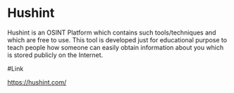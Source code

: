 # Hushint
Hushint is an OSINT Platform which contains such tools/techniques and which are free to use. This tool is developed just for educational purpose to teach people how someone can easily obtain information about you which is stored publicly on the Internet. 

#Link

https://hushint.com/

